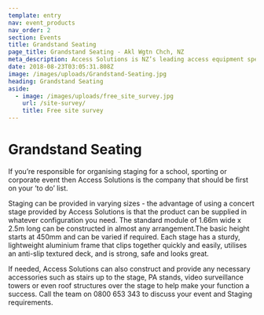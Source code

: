 ```yaml
---
template: entry
nav: event_products
nav_order: 2
section: Events
title: Grandstand Seating
page_title: Grandstand Seating - Akl Wgtn Chch, NZ
meta_description: Access Solutions is NZ’s leading access equipment specialist. Buy or hire any access machinery from scissor lifts to scaffolding & more - Enquire today
date: 2018-08-23T03:05:31.808Z
image: /images/uploads/Grandstand-Seating.jpg
heading: Grandstand Seating
aside:
  - image: /images/uploads/free_site_survey.jpg
    url: /site-survey/
    title: Free site survey
---
```


# Grandstand Seating

If you’re responsible for organising staging for a school, sporting or corporate event then Access Solutions is the company that should be first on your ‘to do’ list.

Staging can be provided in varying sizes - the advantage of using a concert stage provided by Access Solutions is that the product can be supplied in whatever configuration you need. The standard module of 1.66m wide x 2.5m long can be constructed in almost any arrangement.The basic height starts at 450mm and can be varied if required. Each stage has a sturdy, lightweight aluminium frame that clips together quickly and easily, utilises an anti-slip textured deck, and is strong, safe and looks great.

If needed, Access Solutions can also construct and provide any necessary accessories such as stairs up to the stage, PA stands, video surveillance towers or even roof structures over the stage to help make your function a success. Call the team on 0800 653 343 to discuss your event and Staging requirements.
